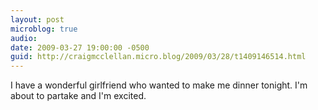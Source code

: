 ```yaml
---
layout: post
microblog: true
audio: 
date: 2009-03-27 19:00:00 -0500
guid: http://craigmcclellan.micro.blog/2009/03/28/t1409146514.html
---
```

I have a wonderful girlfriend who wanted to make me dinner tonight.  I'm about to partake and I'm excited.
